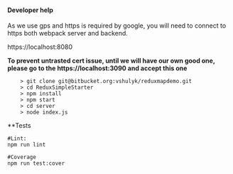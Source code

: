 #### Developer help #####
As we use gps and https is required by google, you will need to connect to https both webpack server and backend.

https://localhost:8080

**To prevent untrasted cert issue, until we will have our own good one, please go to the 
https://localhost:3090 and accept this one**

```
	> git clone git@bitbucket.org:vshulyk/reduxmapdemo.git
	> cd ReduxSimpleStarter
	> npm install
	> npm start
	> cd server
	> node index.js
```

**Tests
```
#Lint: 
npm run lint

#Coverage
npm run test:cover
```

